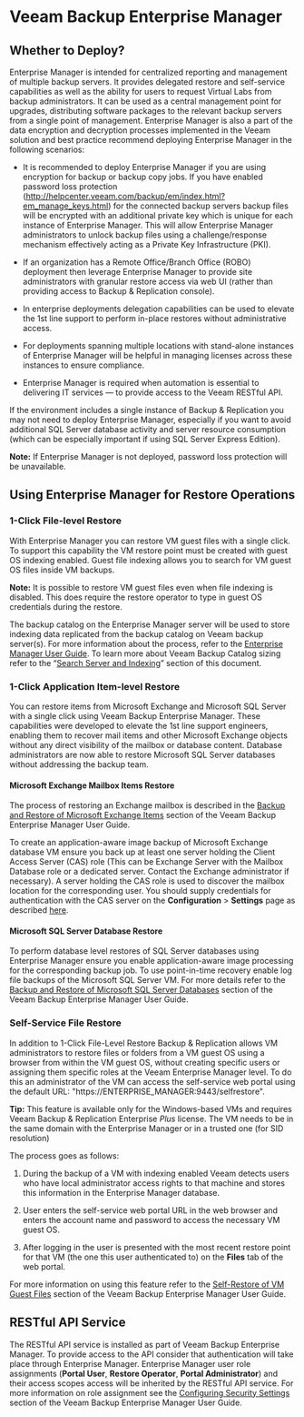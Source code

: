 # Veeam Backup Enterprise Manager

## Whether to Deploy?
Enterprise Manager is intended for centralized reporting
and management of multiple backup servers. It provides
delegated restore and self-service capabilities as well as the
ability for users to request Virtual Labs from backup
administrators. It can be used as a central management point for upgrades, distributing software packages to the relevant backup servers from a single point of management. Enterprise Manager is also a part of
the data encryption and decryption processes implemented in the Veeam
solution and best practice recommend deploying Enterprise Manager in
the following scenarios:

-   It is recommended to deploy Enterprise Manager if you are using
    encryption for backup or backup copy jobs. If you have enabled
    password loss protection (http://helpcenter.veeam.com/backup/em/index.html?em_manage_keys.html)
    for the connected backup servers backup files will be
    encrypted with an additional private key which is unique for each
    instance of Enterprise Manager. This will allow Enterprise Manager
    administrators to unlock backup files using a challenge/response
    mechanism effectively acting as a Private Key Infrastructure (PKI).

-   If an organization has a Remote Office/Branch Office (ROBO)
    deployment then leverage Enterprise Manager to provide site
    administrators with granular restore access via web UI (rather than
    providing access to Backup & Replication console).

-   In enterprise deployments delegation capabilities can be used to
    elevate the 1st line support to perform in-place restores without
    administrative access.

-   For deployments spanning multiple locations with stand-alone
    instances of Enterprise Manager will be
    helpful in managing licenses across these instances to
    ensure compliance.

-   Enterprise Manager is required when automation is essential to
    delivering IT services — to provide access to the Veeam RESTful API.

If the environment includes a single instance of
Backup & Replication you may not need to deploy Enterprise
Manager, especially if you want to avoid additional SQL Server database
activity and server resource consumption (which can be especially
important if using SQL Server Express Edition).

**Note:** If Enterprise Manager is not deployed, password loss
protection will be unavailable.

## Using Enterprise Manager for Restore Operations

### 1-Click File-level Restore
With Enterprise Manager you can restore VM guest files with a single
click. To support this capability the VM restore point must be created
with guest OS indexing enabled. Guest file indexing allows you to search
for VM guest OS files inside VM backups.

**Note:** It is possible to restore VM guest files even when file indexing is disabled. This does require the restore operator to type in guest OS credentials during the restore.

The backup catalog on the Enterprise Manager server will be used to
store indexing data replicated from the backup catalog on Veeam
backup server(s). For more information about the process, refer to the
[Enterprise Manager User Guide](http://helpcenter.veeam.com/backup/em/index.html?veeam_backup_catalog.html).
To learn more about Veeam Backup Catalog sizing refer to the
“[Search Server and Indexing](search_server_and_indexing.md)” section of this document.

### 1-Click Application Item-level Restore
You can restore items from Microsoft Exchange and Microsoft
SQL Server with a single click using Veeam Backup Enterprise Manager.
These capabilities were developed to elevate the 1st line support
engineers, enabling them to recover mail items and other Microsoft
Exchange objects without any direct visibility of the mailbox or
database content. Database administrators are now able to restore
Microsoft SQL Server databases without addressing the backup team.

#### Microsoft Exchange Mailbox Items Restore
The process of restoring an Exchange mailbox is described in the
[Backup and Restore of Microsoft Exchange Items](http://helpcenter.veeam.com/backup/em/em_exchange_items_restore.html)
section of the Veeam Backup Enterprise Manager User Guide.

To create an application-aware image backup of Microsoft Exchange
database VM ensure you back up at least one server holding the Client
Access Server (CAS) role (This can be Exchange Server with the Mailbox
Database role or a dedicated server. Contact the Exchange administrator if
necessary). A server holding the CAS role is used to discover the
mailbox location for the corresponding user. You should supply
credentials for authentication with the CAS server on the
**Configuration** > **Settings** page as described
[here](http://helpcenter.veeam.com/backup/em/em_providing_access_rights_exch.html).

#### Microsoft SQL Server Database Restore
To perform database level restores of SQL Server databases using
Enterprise Manager ensure you enable application-aware image processing
for the corresponding backup job. To use point-in-time recovery enable
log file backups of the Microsoft SQL Server VM. For more details refer
to the [Backup and Restore of Microsoft SQL Server
Databases](http://helpcenter.veeam.com/backup/em/em_sql_db_restore.html)
section of the Veeam Backup Enterprise Manager User Guide.

### Self-Service File Restore
In addition to 1-Click File-Level Restore Backup & Replication
allows VM administrators to restore files or folders from a VM guest OS
using a browser from within the VM guest OS, without creating specific
users or assigning them specific roles at the Veeam Enterprise Manager
level. To do this an administrator of the VM can access the self-service
web portal using the default URL: "https://ENTERPRISE_MANAGER:9443/selfrestore".

**Tip:** This feature is available only for the
Windows-based VMs and requires Veeam Backup & Replication Enterprise
*Plus* license. The VM needs to be in the same domain with the
Enterprise Manager or in a trusted one (for SID resolution)

The process goes as follows:

1.  During the backup of a VM with indexing enabled Veeam detects users
    who have local administrator access rights to that machine and
    stores this information in the Enterprise Manager database.

2.  User enters the self-service web portal URL in the web browser and
    enters the account name and password to access the necessary VM
    guest OS.

3.  After logging in the user is presented with the most recent restore
    point for that VM (the one this user authenticated to) on the
    **Files** tab of the web portal.

For more information on using this feature refer to the [Self-Restore of VM Guest Files](http://helpcenter.veeam.com/backup/em/em_self_restore.html)
section of the Veeam Backup Enterprise Manager User Guide.

## RESTful API Service
The RESTful API service is installed as part of Veeam Backup Enterprise
Manager. To provide access to the API consider that authentication will
take place through Enterprise Manager. Enterprise Manager user role
assignments (**Portal User**, **Restore Operator**, **Portal
Administrator**) and their access scopes access will be inherited by the
RESTful API service. For more information on role assignment see the
[Configuring Security Settings](http://helpcenter.veeam.com/backup/em/configuring_security_settings.html)
section of the Veeam Backup Enterprise Manager User Guide.

